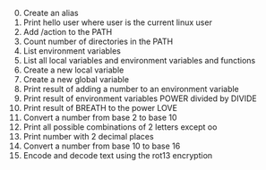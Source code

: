 0. Create an alias
1. Print hello user where user is the current linux user
2. Add /action to the PATH
3. Count number of directories in the PATH
4. List environment variables
5. List all local variables and environment variables and functions
6. Create a new local variable
7. Create a new global variable
8. Print result of adding a number to an environment variable
9. Print result of environment variables POWER divided by DIVIDE
10. Print result of BREATH to the power LOVE
11. Convert a number from base 2 to base 10
12. Print all possible combinations of 2 letters except oo
13. Print number with 2 decimal places
100. Convert a number from base 10 to base 16
101. Encode and decode text using the rot13 encryption
